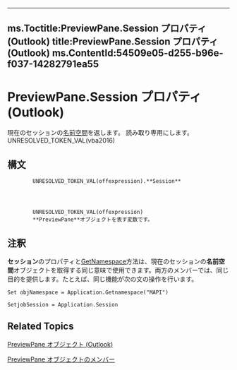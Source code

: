 

---
ms.Toctitle:PreviewPane.Session プロパティ (Outlook)
title:PreviewPane.Session プロパティ (Outlook)
ms.ContentId:54509e05-d255-b96e-f037-14282791ea55
---
# PreviewPane.Session プロパティ (Outlook)




現在のセッションの[名前空間](f0dcaa19-07f5-5d42-a3bf-2e42b7885644.md)を返します。
読み取り専用にします。
UNRESOLVED_TOKEN_VAL(vba2016)

## 構文

            UNRESOLVED_TOKEN_VAL(offexpression).**Session**




            UNRESOLVED_TOKEN_VAL(offexpression)
            **PreviewPane**オブジェクトを表す変数です。



## 注釈
**セッション**のプロパティと[GetNamespace](6175d0d9-5a61-ce45-35c0-b70895d757b3.md)方法は、現在のセッションの**名前空間**オブジェクトを取得する同じ意味で使用できます。両方のメンバーでは、同じ目的を提供します。たとえば、同じ機能が次の文の操作を行います。



`Set objNamespace = Application.Getnamespace("MAPI")`



`SetjobSession = Application.Session`



## Related Topics

[PreviewPane オブジェクト (Outlook)](fd4f497b-7085-6e0f-018b-17845f4dfe61.md)

[PreviewPane オブジェクトのメンバー](42ded67c-b3cb-a479-a110-fd3db9548d3b.md)




